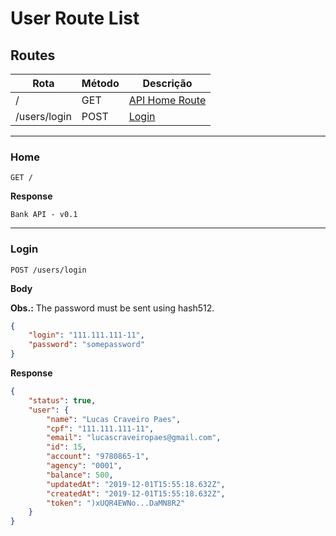 # User Route List

## Routes
|       Rota      | Método |     Descrição              |
|-----------------|--------|----------------------------|
| /               | GET    | [API Home Route](#home)       |
| /users/login    | POST   | [Login](#login)            |

-----------------------------------------------------

### Home

```
GET /
```

**Response**

```
Bank API - v0.1
```

-----------------------------------------------------

### Login

```
POST /users/login
```

**Body**

**Obs.:** The password must be sent using hash512.

```json
{
	"login": "111.111.111-11",
	"password": "somepassword"
}
```

**Response**

```json
{
    "status": true,
    "user": {
        "name": "Lucas Craveiro Paes",
        "cpf": "111.111.111-11",
        "email": "lucascraveiropaes@gmail.com",
        "id": 15,
        "account": "9780865-1",
        "agency": "0001",
        "balance": 500,
        "updatedAt": "2019-12-01T15:55:18.632Z",
        "createdAt": "2019-12-01T15:55:18.632Z",
        "token": ")xUQR4EWNo...DaMN8R2"
    }
}
```
